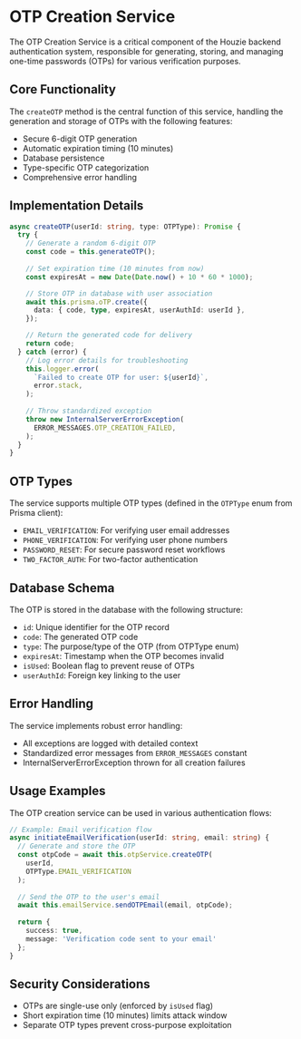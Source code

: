 # OTP Creation Service

The OTP Creation Service is a critical component of the Houzie backend authentication system, responsible for generating, storing, and managing one-time passwords (OTPs) for various verification purposes.

## Core Functionality

The `createOTP` method is the central function of this service, handling the generation and storage of OTPs with the following features:

- Secure 6-digit OTP generation
- Automatic expiration timing (10 minutes)
- Database persistence
- Type-specific OTP categorization
- Comprehensive error handling

## Implementation Details

```typescript
async createOTP(userId: string, type: OTPType): Promise {
  try {
    // Generate a random 6-digit OTP
    const code = this.generateOTP();
    
    // Set expiration time (10 minutes from now)
    const expiresAt = new Date(Date.now() + 10 * 60 * 1000);

    // Store OTP in database with user association
    await this.prisma.oTP.create({
      data: { code, type, expiresAt, userAuthId: userId },
    });

    // Return the generated code for delivery
    return code;
  } catch (error) {
    // Log error details for troubleshooting
    this.logger.error(
      `Failed to create OTP for user: ${userId}`,
      error.stack,
    );
    
    // Throw standardized exception
    throw new InternalServerErrorException(
      ERROR_MESSAGES.OTP_CREATION_FAILED,
    );
  }
}
```

## OTP Types

The service supports multiple OTP types (defined in the `OTPType` enum from Prisma client):

- `EMAIL_VERIFICATION`: For verifying user email addresses
- `PHONE_VERIFICATION`: For verifying user phone numbers
- `PASSWORD_RESET`: For secure password reset workflows
- `TWO_FACTOR_AUTH`: For two-factor authentication

## Database Schema

The OTP is stored in the database with the following structure:

- `id`: Unique identifier for the OTP record
- `code`: The generated OTP code
- `type`: The purpose/type of the OTP (from OTPType enum)
- `expiresAt`: Timestamp when the OTP becomes invalid
- `isUsed`: Boolean flag to prevent reuse of OTPs
- `userAuthId`: Foreign key linking to the user

## Error Handling

The service implements robust error handling:

- All exceptions are logged with detailed context
- Standardized error messages from `ERROR_MESSAGES` constant
- InternalServerErrorException thrown for all creation failures

## Usage Examples

The OTP creation service can be used in various authentication flows:

```typescript
// Example: Email verification flow
async initiateEmailVerification(userId: string, email: string) {
  // Generate and store the OTP
  const otpCode = await this.otpService.createOTP(
    userId, 
    OTPType.EMAIL_VERIFICATION
  );
  
  // Send the OTP to the user's email
  await this.emailService.sendOTPEmail(email, otpCode);
  
  return { 
    success: true, 
    message: 'Verification code sent to your email' 
  };
}
```

## Security Considerations

- OTPs are single-use only (enforced by `isUsed` flag)
- Short expiration time (10 minutes) limits attack window
- Separate OTP types prevent cross-purpose exploitation
